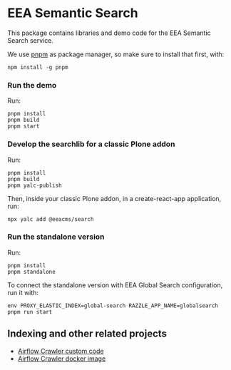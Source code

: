 # EEA Semantic Search

This package contains libraries and demo code for the EEA Semantic Search
service.

We use [pnpm](https://pnpm.io) as package manager, so make sure to install that
first, with:

```
npm install -g pnpm
```

### Run the demo

Run:

```
pnpm install
pnpm build
pnpm start
```

### Develop the searchlib for a classic Plone addon

Run:

```
pnpm install
pnpm build
pnpm yalc-publish
```

Then, inside your classic Plone addon, in a create-react-app application, run:

```
npx yalc add @eeacms/search
```

### Run the standalone version

Run:

```
pnpm install
pnpm standalone
```

To connect the standalone version with EEA Global Search configuration, run it with:

```
env PROXY_ELASTIC_INDEX=global-search RAZZLE_APP_NAME=globalsearch pnpm run start
```

## Indexing and other related projects

- [Airflow Crawler custom code](https://github.com/eea/eea-crawler)
- [Airflow Crawler docker image](https://github.com/eea/eea.docker.airflow)
